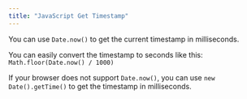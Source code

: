```yaml
---
title: "JavaScript Get Timestamp"
---
```


You can use `Date.now()` to get the current timestamp in milliseconds.

You can easily convert the timestamp to seconds like this: `Math.floor(Date.now() / 1000)`

If your browser does not support `Date.now()`, you can use `new Date().getTime()` to get the timestamp in milliseconds.
